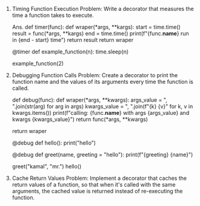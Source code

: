 1.  Timing Function Execution
    Problem: Write a decorator that measures the time a function takes to execute.

    Ans. def timer(func):
    def wraper(*args, \*\*kargs):
    start = time.time()
    result = func(*args, \*\*kargs)
    end = time.time()
    print(f"{func.**name**} run in {end - start} time")
    return result
    return wraper

    @timer
    def example_function(n):
    time.sleep(n)

    example_function(2)

2.  Debugging Function Calls
    Problem: Create a decorator to print the function name and the values of its arguments every time the function is called.

    def debug(func):
    def wraper(*args, \*\*kwargs):
    args_value = ", ".join(str(arg) for arg in args)
    kwargs_value = ", ".join(f"{k} {v}" for k, v in kwargs.items())
    print(f"calling: {func.**name**} with args {args_value} and kwargs {kwargs_value}")
    return func(*args, \*\*kwargs)

    return wraper

    @debug
    def hello():
    print("hello")

    @debug
    def greet(name, greeting = "hello"):
    print(f"{greeting} {name}")

    greet("kamal", "mr.")
    hello()

3.  Cache Return Values
    Problem: Implement a decorator that caches the return values of a function, so that when it's called with the same arguments, the cached value is returned instead of re-executing the function.
